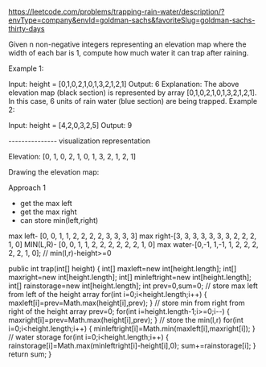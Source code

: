 https://leetcode.com/problems/trapping-rain-water/description/?envType=company&envId=goldman-sachs&favoriteSlug=goldman-sachs-thirty-days

Given n non-negative integers representing an elevation map where the width of each bar is 1, compute how much water it can trap after raining.

Example 1:

Input: height = [0,1,0,2,1,0,1,3,2,1,2,1]
Output: 6
Explanation: The above elevation map (black section) is represented by array [0,1,0,2,1,0,1,3,2,1,2,1]. In this case, 6 units of rain water (blue section) are being trapped.
Example 2:

Input: height = [4,2,0,3,2,5]
Output: 9

--------------- visualization representation

Elevation: [0, 1, 0, 2, 1, 0, 1, 3, 2, 1, 2, 1]

Drawing the elevation map:

Approach 1

- get the max left
- get the max right
- can store min(left,right)

max left- [0, 0, 1, 1, 2, 2, 2, 2, 3, 3, 3, 3]
max right-[3, 3, 3, 3, 3, 3, 3, 2, 2, 2, 1, 0]
MIN(L,R)- [0, 0, 1, 1, 2, 2, 2, 2, 2, 2, 1, 0]
max water-[0,-1, 1,-1, 1, 2, 2, 2, 2, 2, 1, 0]; // min(l,r)-height>=0

public int trap(int[] height) {
int[] maxleft=new int[height.length];
int[] maxright=new int[height.length];
int[] minleftright=new int[height.length];
int[] rainstorage=new int[height.length];
int prev=0,sum=0;
// store max left from left of the height array
for(int i=0;i<height.length;i++)
{
maxleft[i]=prev=Math.max(height[i],prev);
}
// store min from right from right of the height array
prev=0;
for(int i=height.length-1;i>=0;i--)
{
maxright[i]=prev=Math.max(height[i],prev);
}
// store the min(l,r)
for(int i=0;i<height.length;i++)
{
minleftright[i]=Math.min(maxleft[i],maxright[i]);
}
// water storage
for(int i=0;i<height.length;i++)
{
rainstorage[i]=Math.max(minleftright[i]-height[i],0);
sum+=rainstorage[i];
}
return sum;
}
